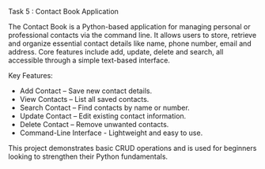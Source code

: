 Task 5 : Contact Book Application

The Contact Book is a Python-based application for managing personal or professional contacts via the command line. It allows users to store, retrieve and organize essential contact details like name, phone number, email and address. Core features include add, update, delete and search, all accessible through a simple text-based interface.

Key Features:
- Add Contact – Save new contact details.
- View Contacts – List all saved contacts.
- Search Contact – Find contacts by name or number.
- Update Contact – Edit existing contact information.
- Delete Contact – Remove unwanted contacts.
- Command-Line Interface - Lightweight and easy to use.

This project demonstrates basic CRUD operations and is used for beginners looking to strengthen their Python fundamentals.
